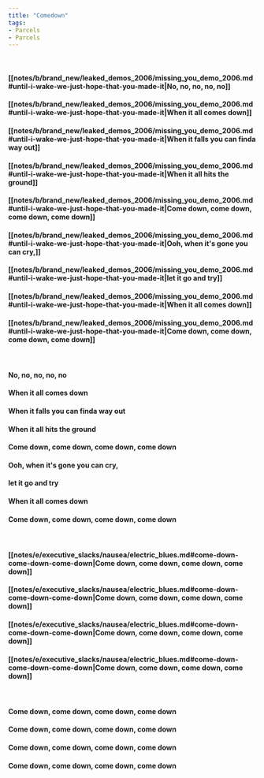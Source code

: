 ```yaml
---
title: "Comedown"
tags:
- Parcels
- Parcels
---
```

&nbsp;
#### [[notes/b/brand_new/leaked_demos_2006/missing_you_demo_2006.md#until-i-wake-we-just-hope-that-you-made-it|No, no, no, no, no]]
#### [[notes/b/brand_new/leaked_demos_2006/missing_you_demo_2006.md#until-i-wake-we-just-hope-that-you-made-it|When it all comes down]]
#### [[notes/b/brand_new/leaked_demos_2006/missing_you_demo_2006.md#until-i-wake-we-just-hope-that-you-made-it|When it falls you can finda way out]]
#### [[notes/b/brand_new/leaked_demos_2006/missing_you_demo_2006.md#until-i-wake-we-just-hope-that-you-made-it|When it all hits the ground]]
#### [[notes/b/brand_new/leaked_demos_2006/missing_you_demo_2006.md#until-i-wake-we-just-hope-that-you-made-it|Come down, come down, come down, come down]]
#### [[notes/b/brand_new/leaked_demos_2006/missing_you_demo_2006.md#until-i-wake-we-just-hope-that-you-made-it|Ooh, when it's gone you can cry,]]
#### [[notes/b/brand_new/leaked_demos_2006/missing_you_demo_2006.md#until-i-wake-we-just-hope-that-you-made-it|let it go and try]]
#### [[notes/b/brand_new/leaked_demos_2006/missing_you_demo_2006.md#until-i-wake-we-just-hope-that-you-made-it|When it all comes down]]
#### [[notes/b/brand_new/leaked_demos_2006/missing_you_demo_2006.md#until-i-wake-we-just-hope-that-you-made-it|Come down, come down, come down, come down]]
&nbsp;
#### No, no, no, no, no
#### When it all comes down
#### When it falls you can finda way out
#### When it all hits the ground
#### Come down, come down, come down, come down
#### Ooh, when it's gone you can cry,
#### let it go and try
#### When it all comes down
#### Come down, come down, come down, come down
&nbsp;
#### [[notes/e/executive_slacks/nausea/electric_blues.md#come-down-come-down-come-down|Come down, come down, come down, come down]]
#### [[notes/e/executive_slacks/nausea/electric_blues.md#come-down-come-down-come-down|Come down, come down, come down, come down]]
#### [[notes/e/executive_slacks/nausea/electric_blues.md#come-down-come-down-come-down|Come down, come down, come down, come down]]
#### [[notes/e/executive_slacks/nausea/electric_blues.md#come-down-come-down-come-down|Come down, come down, come down, come down]]
&nbsp;
#### Come down, come down, come down, come down
#### Come down, come down, come down, come down
#### Come down, come down, come down, come down
#### Come down, come down, come down, come down
